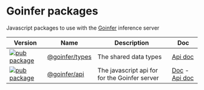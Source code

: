 # Goinfer packages

Javascript packages to use with the [Goinfer](https://github.com/synw/goinfer) inference server

| Version | Name | Description | Doc
| --- | --- | --- | --- |
| [![pub package](https://img.shields.io/npm/v/@goinfer/types)](https://www.npmjs.com/package/@goinfer/types) | [@goinfer/types](packages/types) | The shared data types | [Api doc](https://synw.github.io/goinfer-js/types/index.html)
| [![pub package](https://img.shields.io/npm/v/@goinfer/api)](https://www.npmjs.com/package/@goinfer/api) | [@goinfer/api](packages/api) | The javascript api for for the Goinfer server |  [Doc](https://synw.github.io/goinfer/clients/javascript_api) - [Api doc](https://synw.github.io/goinfer-js/api/index.html)